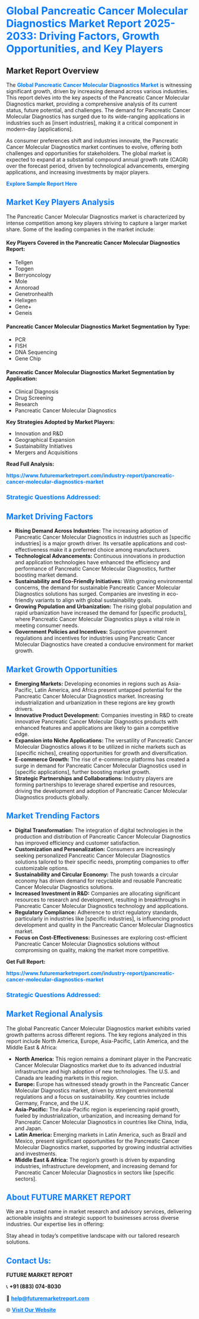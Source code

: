 <h1 style="color: #007BFF;">Global Pancreatic Cancer Molecular Diagnostics Market Report 2025-2033: Driving Factors, Growth Opportunities, and Key Players</h1>

<section id="overview">
<h2>Market Report Overview</h2>
<p>The <a href="https://www.futuremarketreport.com/industry-report/pancreatic-cancer-molecular-diagnostics-market" style="color: #007BFF; text-decoration: none;"><strong>Global Pancreatic Cancer Molecular Diagnostics Market</strong></a> is witnessing significant growth, driven by increasing demand across various industries. This report delves into the key aspects of the Pancreatic Cancer Molecular Diagnostics market, providing a comprehensive analysis of its current status, future potential, and challenges. The demand for Pancreatic Cancer Molecular Diagnostics has surged due to its wide-ranging applications in industries such as [insert industries], making it a critical component in modern-day [applications].</p>
<p>As consumer preferences shift and industries innovate, the Pancreatic Cancer Molecular Diagnostics market continues to evolve, offering both challenges and opportunities for stakeholders. The global market is expected to expand at a substantial compound annual growth rate (CAGR) over the forecast period, driven by technological advancements, emerging applications, and increasing investments by major players.</p>
</section>

<section id="overview">
<p><a href="https://www.futuremarketreport.com/request-sample/reportId=123154" style="color: #007BFF; text-decoration: none;"><strong>Explore Sample Report Here</strong></a></p>
</section>

<section id="key-players">
<h2 style="color: #007BFF;">Market Key Players Analysis</h2>
<p>The Pancreatic Cancer Molecular Diagnostics market is characterized by intense competition among key players striving to capture a larger market share. Some of the leading companies in the market include:</p>
<h4>Key Players Covered in the Pancreatic Cancer Molecular Diagnostics Report:</h4>
<ul><li>Tellgen</li><li>Topgen</li><li>Berryoncology</li><li>Mole</li><li>Annoroad</li><li>Genetronhealth</li><li>Helixgen</li><li>Gene+</li><li>Geneis</li></ul>
<h4>Pancreatic Cancer Molecular Diagnostics Market Segmentation by Type:</h4>
<ul><li>PCR</li><li>FISH</li><li>DNA Sequencing</li><li>Gene Chip</li></ul>

<h4>Pancreatic Cancer Molecular Diagnostics Market Segmentation by Application:</h4>
<ul><li>Clinical Diagnosis</li><li>Drug Screening</li><li>Research</li><li>Pancreatic Cancer Molecular Diagnostics</li></ul>
<p><strong>Key Strategies Adopted by Market Players:</strong></p>
<ul>
<li>Innovation and R&D</li>
<li>Geographical Expansion</li>
<li>Sustainability Initiatives</li>
<li>Mergers and Acquisitions</li>
</ul>
</section>

<section>
<p><strong>Read Full Analysis: </strong></p><a href="https://www.futuremarketreport.com/industry-report/pancreatic-cancer-molecular-diagnostics-market" style="color: #007BFF; text-decoration: none;"><strong>https://www.futuremarketreport.com/industry-report/pancreatic-cancer-molecular-diagnostics-market</strong></a>
<h3 style="color: #007BFF;">Strategic Questions Addressed:</h3>
</section>

<section id="driving-factors">
<h2 style="color: #007BFF;">Market Driving Factors</h2>
<ul>
<li><strong>Rising Demand Across Industries:</strong> The increasing adoption of Pancreatic Cancer Molecular Diagnostics in industries such as [specific industries] is a major growth driver. Its versatile applications and cost-effectiveness make it a preferred choice among manufacturers.</li>
<li><strong>Technological Advancements:</strong> Continuous innovations in production and application technologies have enhanced the efficiency and performance of Pancreatic Cancer Molecular Diagnostics, further boosting market demand.</li>
<li><strong>Sustainability and Eco-Friendly Initiatives:</strong> With growing environmental concerns, the demand for sustainable Pancreatic Cancer Molecular Diagnostics solutions has surged. Companies are investing in eco-friendly variants to align with global sustainability goals.</li>
<li><strong>Growing Population and Urbanization:</strong> The rising global population and rapid urbanization have increased the demand for [specific products], where Pancreatic Cancer Molecular Diagnostics plays a vital role in meeting consumer needs.</li>
<li><strong>Government Policies and Incentives:</strong> Supportive government regulations and incentives for industries using Pancreatic Cancer Molecular Diagnostics have created a conducive environment for market growth.</li>
</ul>
</section>

<section id="growth-opportunities">
<h2 style="color: #007BFF;">Market Growth Opportunities</h2>
<ul>
<li><strong>Emerging Markets:</strong> Developing economies in regions such as Asia-Pacific, Latin America, and Africa present untapped potential for the Pancreatic Cancer Molecular Diagnostics market. Increasing industrialization and urbanization in these regions are key growth drivers.</li>
<li><strong>Innovative Product Development:</strong> Companies investing in R&D to create innovative Pancreatic Cancer Molecular Diagnostics products with enhanced features and applications are likely to gain a competitive edge.</li>
<li><strong>Expansion into Niche Applications:</strong> The versatility of Pancreatic Cancer Molecular Diagnostics allows it to be utilized in niche markets such as [specific niches], creating opportunities for growth and diversification.</li>
<li><strong>E-commerce Growth:</strong> The rise of e-commerce platforms has created a surge in demand for Pancreatic Cancer Molecular Diagnostics used in [specific applications], further boosting market growth.</li>
<li><strong>Strategic Partnerships and Collaborations:</strong> Industry players are forming partnerships to leverage shared expertise and resources, driving the development and adoption of Pancreatic Cancer Molecular Diagnostics products globally.</li>
</ul>
</section>

<section id="trending-factors">
<h2 style="color: #007BFF;">Market Trending Factors</h2>
<ul>
<li><strong>Digital Transformation:</strong> The integration of digital technologies in the production and distribution of Pancreatic Cancer Molecular Diagnostics has improved efficiency and customer satisfaction.</li>
<li><strong>Customization and Personalization:</strong> Consumers are increasingly seeking personalized Pancreatic Cancer Molecular Diagnostics solutions tailored to their specific needs, prompting companies to offer customizable options.</li>
<li><strong>Sustainability and Circular Economy:</strong> The push towards a circular economy has driven demand for recyclable and reusable Pancreatic Cancer Molecular Diagnostics solutions.</li>
<li><strong>Increased Investment in R&D:</strong> Companies are allocating significant resources to research and development, resulting in breakthroughs in Pancreatic Cancer Molecular Diagnostics technology and applications.</li>
<li><strong>Regulatory Compliance:</strong> Adherence to strict regulatory standards, particularly in industries like [specific industries], is influencing product development and quality in the Pancreatic Cancer Molecular Diagnostics market.</li>
<li><strong>Focus on Cost-Effectiveness:</strong> Businesses are exploring cost-efficient Pancreatic Cancer Molecular Diagnostics solutions without compromising on quality, making the market more competitive.</li>
</ul>
</section>

<section>
<p><strong>Get Full Report: </strong></p><a href="https://www.futuremarketreport.com/industry-report/pancreatic-cancer-molecular-diagnostics-market" style="color: #007BFF; text-decoration: none;"><strong>https://www.futuremarketreport.com/industry-report/pancreatic-cancer-molecular-diagnostics-market</strong></a>
<h3 style="color: #007BFF;">Strategic Questions Addressed:</h3>
</section>


<section id="regional-analysis">
<h2 style="color: #007BFF;">Market Regional Analysis</h2>
<p>The global Pancreatic Cancer Molecular Diagnostics market exhibits varied growth patterns across different regions. The key regions analyzed in this report include North America, Europe, Asia-Pacific, Latin America, and the Middle East & Africa:</p>
<ul>
<li><strong>North America:</strong> This region remains a dominant player in the Pancreatic Cancer Molecular Diagnostics market due to its advanced industrial infrastructure and high adoption of new technologies. The U.S. and Canada are leading markets in this region.</li>
<li><strong>Europe:</strong> Europe has witnessed steady growth in the Pancreatic Cancer Molecular Diagnostics market, driven by stringent environmental regulations and a focus on sustainability. Key countries include Germany, France, and the U.K.</li>
<li><strong>Asia-Pacific:</strong> The Asia-Pacific region is experiencing rapid growth, fueled by industrialization, urbanization, and increasing demand for Pancreatic Cancer Molecular Diagnostics in countries like China, India, and Japan.</li>
<li><strong>Latin America:</strong> Emerging markets in Latin America, such as Brazil and Mexico, present significant opportunities for the Pancreatic Cancer Molecular Diagnostics market, supported by growing industrial activities and investments.</li>
<li><strong>Middle East & Africa:</strong> The region’s growth is driven by expanding industries, infrastructure development, and increasing demand for Pancreatic Cancer Molecular Diagnostics in sectors like [specific sectors].</li>
</ul>
</section>

<footer>
<h2 style="color: #007BFF;">About FUTURE MARKET REPORT</h2>
<p>We are a trusted name in market research and advisory services, delivering actionable insights and strategic support to businesses across diverse industries. Our expertise lies in offering:</p>

<p>Stay ahead in today’s competitive landscape with our tailored research solutions.</p>

<h2 style="color: #007BFF;">Contact Us:</h2>
<p><strong>FUTURE MARKET REPORT</strong></p>
<p>📞 <strong>+91 (883) 074-8030</strong></p>
<p>📧 <strong><a href="mailto:help@futuremarketreport.com" style="color: #007BFF;">help@futuremarketreport.com</a></strong></p>
<p>🌐 <strong><a href="https://www.futuremarketreport.com/" style="color: #007BFF;">Visit Our Website</a></strong></p>
</footer>